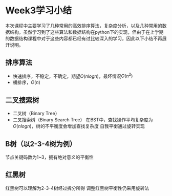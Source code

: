 # Week3学习小结
本次课程中主要学习了几种常用的高效排序算法，复杂度分析，以及几种常用的数据结构。虽然学习到了这些算法和数据结构在python下的实现，但由于在上学期的数据结构课程中对于这些内容都已经有过比较深入的学习，因此以下小结不再展开说明。

## 排序算法
- 快速排序，不稳定，不确定，期望$O(nlogn)$，最坏情况$O(n^2)$
- 桶排序，$O(n)$

## 二叉搜索树
- 二叉树（Binary Tree）
- 二叉搜索树（Binary Search Tree）
在BST中，查找操作平均复杂度为$O(nlogn)$，树的不平衡度会增加查找复杂度
自我平衡通过旋转实现

## B树（以2-3-4树为例）
节点关键码数为1~3，拥有绝对意义的平衡性

## 红黑树
红黑树可以理解为2-3-4树经过拆分所得
调整红黑树平衡性仍采用旋转法